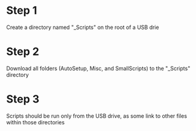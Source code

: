 # Step 1
Create a directory named "_Scripts" on the root of a USB drie

# Step 2
Download all folders (AutoSetup, Misc, and SmallScripts) to the "_Scripts" directory

# Step 3
Scripts should be run only from the USB drive, as some link to other files within those directories
